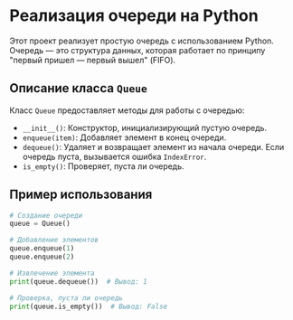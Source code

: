 # Реализация очереди на Python

Этот проект реализует простую очередь с использованием Python. Очередь — это структура данных, которая работает по принципу "первый пришел — первый вышел" (FIFO).

## Описание класса `Queue`

Класс `Queue` предоставляет методы для работы с очередью:

- `__init__()`: Конструктор, инициализирующий пустую очередь.
- `enqueue(item)`: Добавляет элемент в конец очереди.
- `dequeue()`: Удаляет и возвращает элемент из начала очереди. Если очередь пуста, вызывается ошибка `IndexError`.
- `is_empty()`: Проверяет, пуста ли очередь.

## Пример использования

```python
# Создание очереди
queue = Queue()

# Добавление элементов
queue.enqueue(1)
queue.enqueue(2)

# Извлечение элемента
print(queue.dequeue())  # Вывод: 1

# Проверка, пуста ли очередь
print(queue.is_empty())  # Вывод: False